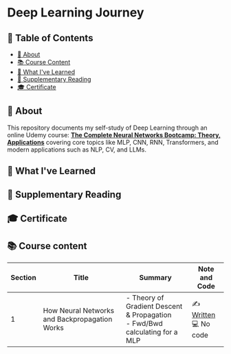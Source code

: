# Deep Learning Journey

## 📑 Table of Contents

- [📘 About](#-about)
- [📚 Course Content](#-course-content)
- [🧠 What I've Learned](#-what-ive-learned)
- [📖 Supplementary Reading](#-supplementary-reading)
- [🎓 Certificate](#-certificate)

## 📘 About

This repository documents my self-study of Deep Learning through an online Udemy course: **[The Complete Neural Networks Bootcamp: Theory, Applications](https://www.udemy.com/course/the-complete-neural-networks-bootcamp-theory-applications/)** covering core topics like MLP, CNN, RNN, Transformers, and modern applications such as NLP, CV, and LLMs.

## 🧠 What I've Learned

## 📖 Supplementary Reading

## 🎓 Certificate

## 📚 Course content

| Section    | Title            | Summary                                                                                                       | Note and Code                |
|------------|------------------|---------------------------------------------------------------------------------------------------------------|------------------------------|
| 1  | How Neural Networks and Backpropagation Works     | - Theory of Gradient Descent & Propagation<br>- Fwd/Bwd  calculating for a MLP | ✍️ [Written](https://github.com/laikhanhhoang/Deep_Learning_Journey/blob/main/Lecture_Note/Section%201%20-%20How%20Neural%20Networks%20and%20Back%20Propagation%20Work.pdf) <br>💻 No code|

